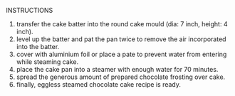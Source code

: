 INSTRUCTIONS
 
 1. transfer the cake batter into the round cake mould (dia: 7 inch, height: 4 inch).
 2. level up the batter and pat the pan twice to remove the air incorporated into the batter.
 3. cover with aluminium foil or place a pate to prevent water from entering while steaming cake.
 4. place the cake pan into a steamer with enough water for 70 minutes.
 5. spread the generous amount of prepared chocolate frosting over cake.
 6. finally, eggless steamed chocolate cake recipe is ready.
